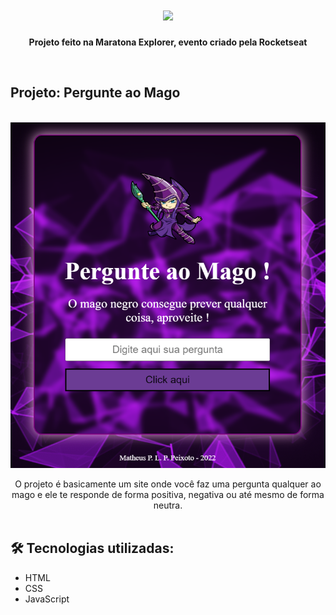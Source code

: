 <h1 align="center">
<img src="https://evento.rocketseat.com.br/_next/image?url=%2Flogos%2Fmarathon-explorer-logo.svg&w=256&q=100" />
</h1>

<strong>
<p align="center">Projeto feito na Maratona Explorer, evento criado pela Rocketseat</p>
</strong>
<br>

<h2>Projeto: Pergunte ao Mago</h2>
<br>
<img src="./imagem/1.png"  />

<p align="center">O projeto é basicamente um site onde você faz uma pergunta qualquer ao mago e ele te responde de forma positiva, negativa ou até mesmo de forma neutra.
<br>
<br>
<h2>🛠 Tecnologias utilizadas: </h2>
<ul>
    <li>HTML</li>
    <li>CSS</li>
    <li>JavaScript</li>
</ul>
